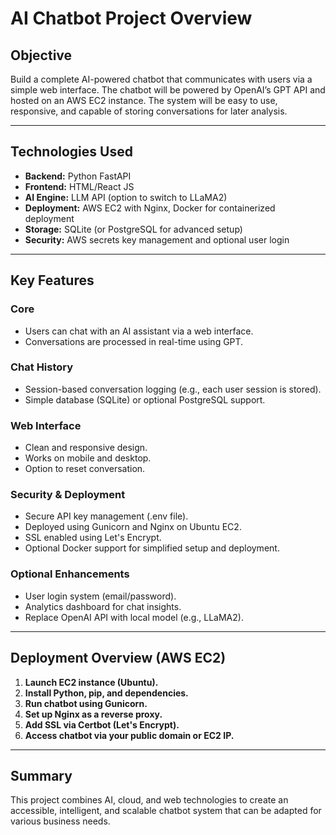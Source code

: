 # AI Chatbot Project Overview

## Objective

Build a complete AI-powered chatbot that communicates with users via a simple web interface. The chatbot will be powered by OpenAI’s GPT API and hosted on an AWS EC2 instance. The system will be easy to use, responsive, and capable of storing conversations for later analysis.

---

## Technologies Used

- **Backend:** Python FastAPI
- **Frontend:** HTML/React JS
- **AI Engine:** LLM API (option to switch to LLaMA2)
- **Deployment:** AWS EC2 with Nginx, Docker for containerized deployment
- **Storage:** SQLite (or PostgreSQL for advanced setup)
- **Security:** AWS secrets key management and optional user login
---

## Key Features

### Core
- Users can chat with an AI assistant via a web interface.
- Conversations are processed in real-time using GPT.

### Chat History
- Session-based conversation logging (e.g., each user session is stored).
- Simple database (SQLite) or optional PostgreSQL support.

### Web Interface
- Clean and responsive design.
- Works on mobile and desktop.
- Option to reset conversation.

### Security & Deployment
- Secure API key management (.env file).
- Deployed using Gunicorn and Nginx on Ubuntu EC2.
- SSL enabled using Let's Encrypt.
- Optional Docker support for simplified setup and deployment.

### Optional Enhancements
- User login system (email/password).
- Analytics dashboard for chat insights.
- Replace OpenAI API with local model (e.g., LLaMA2).

---

## Deployment Overview (AWS EC2)

1. **Launch EC2 instance (Ubuntu).**
2. **Install Python, pip, and dependencies.**
3. **Run chatbot using Gunicorn.**
4. **Set up Nginx as a reverse proxy.**
5. **Add SSL via Certbot (Let's Encrypt).**
6. **Access chatbot via your public domain or EC2 IP.**
---

## Summary

This project combines AI, cloud, and web technologies to create an accessible, intelligent, and scalable chatbot system that can be adapted for various business needs.